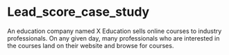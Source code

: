 # Lead_score_case_study
An education company named X Education sells online courses to industry professionals. On any given day, many professionals who are interested in the courses land on their website and browse for courses.
